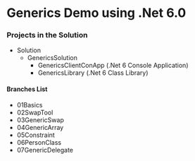 # Generics Demo using .Net 6.0

### Projects in the Solution

- Solution
    - GenericsSolution
        - GenericsClientConApp (.Net 6 Console Application)
        - GenericsLibrary (.Net 6 Class Library)

#### Branches List

- 01Basics
- 02SwapTool
- 03GenericSwap
- 04GenericArray
- 05Constraint
- 06PersonClass
- 07GenericDelegate